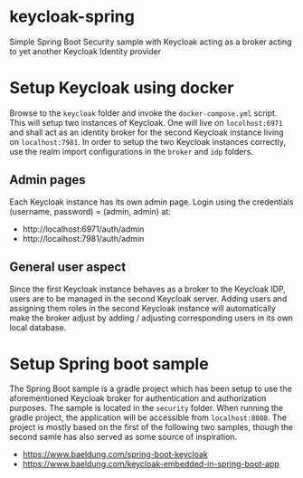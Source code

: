 # keycloak-spring
Simple Spring Boot Security sample with Keycloak acting as a broker acting to yet another Keycloak Identity provider

# Setup Keycloak using docker
Browse to the `keycloak` folder and invoke the `docker-compose.yml` script. This will setup two instances of Keycloak. One will live on `locolhost:6971` and shall act as an identity broker for the second Keycloak instance living on `localhost:7981`. In order to setup the two Keycloak instances correctly, use the realm import configurations in the `broker` and `idp` folders.

## Admin pages
Each Keycloak instance has its own admin page. Login using the credentials (username, password) = (admin, admin) at:
* http://localhost:6971/auth/admin
* http://localhost:7981/auth/admin

## General user aspect
Since the first Keycloak instance behaves as a broker to the Keycloak IDP, users are to be managed in the second Keycloak server. Adding users and assigning them roles in the second Keycloak instance will automatically make the broker adjust by adding / adjusting corresponding users in its own local database.

# Setup Spring boot sample
The Spring Boot sample is a gradle project which has been setup to use the aforementioned Keycloak broker for authentication and authorization purposes. The sample is located in the `security` folder. When running the gradle project, the application will be accessible from `localhost:8080`. The project is mostly based on the first of the following two samples, though the second samle has also served as some source of inspiration.
* https://www.baeldung.com/spring-boot-keycloak
* https://www.baeldung.com/keycloak-embedded-in-spring-boot-app
